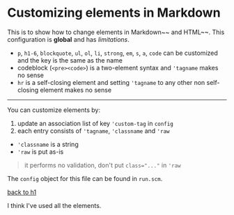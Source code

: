 # Customizing elements in Markdown
This is to show how to change elements in Markdown~~ and HTML~~. This
configuration is **global** and has *limitations*.

- `p`, `h1-6`, `blockquote`, `ul`, `ol`, `li`, `strong`, `em`, `s`, `a`, `code`
  can be customized and the key is the same as the name
- codeblock (`<pre><code>`)
  is a two-element syntax and `'tagname` makes no sense
- `hr`
  is a self-closing element and setting `'tagname` to any other non
  self-closing element makes no sense

---

You can customize elements by:

1. update an association list of key `'custom-tag` in `config`
2. each entry consists of `'tagname`, `'classname` and `'raw`
  - `'classname` is a string
  - `'raw` is put as-is
>it performs no validation, don't put `class="..."` in `'raw`

The `config` object for this file can be found in `run.scm`.

[back to h1](#customizing-elements-in-markdown)

I think I've used all the elements.
